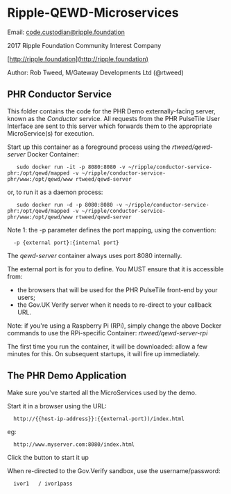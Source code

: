 # Ripple-QEWD-Microservices

Email: <code.custodian@ripple.foundation>

2017 Ripple Foundation Community Interest Company 

[http://ripple.foundation](http://ripple.foundation)

Author: Rob Tweed, M/Gateway Developments Ltd (@rtweed)

## PHR Conductor Service

This folder contains the code for the PHR Demo externally-facing server, known as the
*Conductor* service.  All requests from the PHR PulseTile User Interface are sent to this server which
forwards them to the appropriate MicroService(s) for execution. 

Start up this container as a foreground process using the *rtweed/qewd-server* Docker Container:

       sudo docker run -it -p 8080:8080 -v ~/ripple/conductor-service-phr:/opt/qewd/mapped -v ~/ripple/conductor-service-phr/www:/opt/qewd/www rtweed/qewd-server



or, to run it as a daemon process:

       sudo docker run -d -p 8080:8080 -v ~/ripple/conductor-service-phr:/opt/qewd/mapped -v ~/ripple/conductor-service-phr/www:/opt/qewd/www rtweed/qewd-server


Note 1: the -p parameter defines the port mapping, using the convention:

      -p {external port}:{internal port}

The *qewd-server* container always uses port 8080 internally.  

The external port is for you to define.  You MUST ensure that it is accessible from:

-  the browsers that will be used for the PHR PulseTile front-end by your users;
-  the Gov.UK Verify server when it needs to re-direct to your callback URL.  

Note: if you're using a Raspberry Pi (RPi), simply change the above Docker commands to use the RPi-specific Container: *rtweed/qewd-server-rpi*

The first time you run the container, it will be downloaded: allow a few minutes for this.  On subsequent 
startups, it will fire up immediately.


## The PHR Demo Application

Make sure you've started all the MicroServices used by the demo.

Start it in a browser using the URL:

      http://{{host-ip-address}}:{{external-port))/index.html

eg:

      http://www.myserver.com:8080/index.html

Click the button to start it up

When re-directed to the Gov.Verify sandbox, use the username/password:

      ivor1   / ivor1pass

